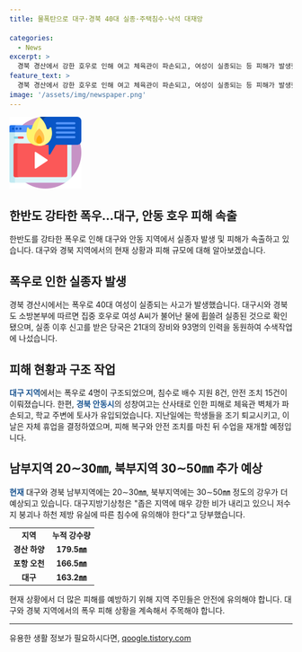 ```yaml
---
title: 물폭탄으로 대구·경북 40대 실종·주택침수·낙석 대재앙

categories:
  - News
excerpt: >
  경북 경산에서 강한 호우로 인해 여고 체육관이 파손되고, 여성이 실종되는 등 피해가 발생했다. 대구와 경북 지역에서 수많은 차량과 주택이 침수되는 등 피해가 속출했다. 지역별로 224건의 신고가 접수되며, 안전 조치가 취해졌다. 또한, 지역별로 수많은 비가 예상되는 가운데 안전에 유의해야 한다. (150자)
feature_text: >
  경북 경산에서 강한 호우로 인해 여고 체육관이 파손되고, 여성이 실종되는 등 피해가 발생했다. 대구와 경북 지역에서 수많은 차량과 주택이 침수되는 등 피해가 속출했다. 지역별로 224건의 신고가 접수되며, 안전 조치가 취해졌다. 또한, 지역별로 수많은 비가 예상되는 가운데 안전에 유의해야 한다. (150자)
image: '/assets/img/newspaper.png'
---
```


<p><img src="/assets/img/news.png" alt="rentncar 속보" /></p>

<h2 data-ke-size="size26">한반도 강타한 폭우…대구, 안동 호우 피해 속출</h2>

<p data-ke-size="size16">한반도를 강타한 폭우로 인해 대구와 안동 지역에서 실종자 발생 및 피해가 속출하고 있습니다. 대구와 경북 지역에서의 현재 상황과 피해 규모에 대해 알아보겠습니다.</p>

<h2 data-ke-size="size24">폭우로 인한 실종자 발생</h2>

<p data-ke-size="size16">경북 경산시에서는 폭우로 40대 여성이 실종되는 사고가 발생했습니다. 대구시와 경북도 소방본부에 따르면 집중 호우로 여성 A씨가 불어난 물에 휩쓸려 실종된 것으로 확인됐으며, 실종 이후 신고를 받은 당국은 21대의 장비와 93명의 인력을 동원하여 수색작업에 나섰습니다.</p>

<h2 data-ke-size="size24">피해 현황과 구조 작업</h2>

<p><b><span style="color: #1a5490;">대구 지역</span></b>에서는 폭우로 4명이 구조되었으며, 침수로 배수 지원 8건, 안전 조치 15건이 이뤄졌습니다. 한편, <b><span style="color: #1a5490;">경북 안동시</span></b>의 성창여고는 산사태로 인한 피해로 체육관 벽체가 파손되고, 학교 주변에 토사가 유입되었습니다. 지난일에는 학생들을 조기 퇴교시키고, 이날은 자체 휴업을 결정하였으며, 피해 복구와 안전 조치를 마친 뒤 수업을 재개할 예정입니다.</p>

<h2 data-ke-size="size24">남부지역 20∼30㎜, 북부지역 30∼50㎜ 추가 예상</h2>

<p><b><span style="color: #1a5490;">현재</span></b> 대구와 경북 남부지역에는 20∼30㎜, 북부지역에는 30∼50㎜ 정도의 강우가 더 예상되고 있습니다. 대구지방기상청은 "좁은 지역에 매우 강한 비가 내리고 있으니 저수지 붕괴나 하천 제방 유실에 따른 침수에 유의해야 한다"고 당부했습니다.</p>

<table>
  <tr>
    <td style="text-align: center; height: 17px;"><b>지역</b></td>
    <td style="text-align: center; height: 17px;"><b>누적 강수량</b></td>
  </tr>
  <tr>
    <td style="text-align: center; height: 17px;"><b>경산 하양</b></td>
    <td style="text-align: center; height: 17px;"><b>179.5㎜</b></td>
  </tr>
  <tr>
    <td style="text-align: center; height: 17px;"><b>포항 오천</b></td>
    <td style="text-align: center; height: 17px;"><b>166.5㎜</b></td>
  </tr>
  <tr>
    <td style="text-align: center; height: 17px;"><b>대구</b></td>
    <td style="text-align: center; height: 17px;"><b>163.2㎜</b></td>
  </tr>
</table>

<p data-ke-size="size16">현재 상황에서 더 많은 피해를 예방하기 위해 지역 주민들은 안전에 유의해야 합니다. 대구와 경북 지역에서의 폭우 피해 상황을 계속해서 주목해야 합니다.</p>

<hr>
유용한 생활 정보가 필요하시다면, <a href="https://qoogle.tistory.com" rel="dofollow">qoogle.tistory.com</a>


